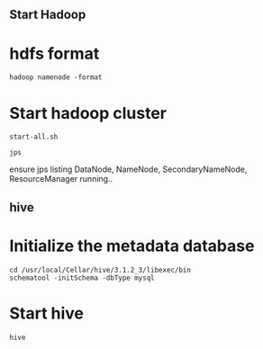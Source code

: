 ## Start Hadoop

# hdfs format

```
hadoop namenode -format

```


# Start hadoop cluster

```
start-all.sh

jps 
```

ensure jps listing DataNode, NameNode, SecondaryNameNode, ResourceManager running..




## hive

# Initialize the metadata database

```
cd /usr/local/Cellar/hive/3.1.2_3/libexec/bin
schematool -initSchema -dbType mysql

```

# Start hive 

```
hive

```
